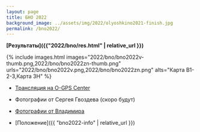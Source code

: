 ```yaml
---
layout: page
title: БНО 2022
background_image: ../assets/img/2022/olyoshkino2021-finish.jpg
permalink: /bno2022/
---
```


**[Результаты]({{"2022/bno/res.html" | relative_url }})**

{% include images.html
    images="2022/bno/bno2022v-thumb.png,2022/bno/bno2022zn-thumb.png"
    urls="2022/bno/bno2022v.png,2022/bno/bno2022zn.png"
    alts="Карта В1-2-3,Карта ЗН" %}

* [Трансляция на O-GPS Center](https://viewer.o-gps-center.ru/viewer/event/14604/)

* Фотографии от Сергея Гвоздева (скоро будут)

* [Фотографии от Владимира](https://disk.yandex.ru/d/Dp_dcPTp36Hskw)

* [Положение]({{ "bno2022-info" | relative_url }})
